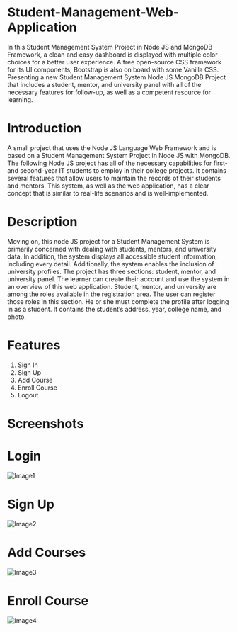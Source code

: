 # Student-Management-Web-Application
In this Student Management System Project in Node JS and MongoDB Framework, a clean and easy dashboard is displayed with multiple color choices for a better user experience. A free open-source CSS framework for its UI components; Bootstrap is also on board with some Vanilla CSS. Presenting a new Student Management System Node JS MongoDB Project that includes a student, mentor, and university panel with all of the necessary features for follow-up, as well as a competent resource for learning.


# Introduction
A small project that uses the Node JS Language Web Framework and is based on a Student Management System Project in Node JS with MongoDB. The following Node JS project has all of the necessary capabilities for first- and second-year IT students to employ in their college projects. It contains several features that allow users to maintain the records of their students and mentors. This system, as well as the web application, has a clear concept that is similar to real-life scenarios and is well-implemented.

# Description
Moving on, this node JS project for a Student Management System is primarily concerned with dealing with students, mentors, and university data. In addition, the system displays all accessible student information, including every detail. Additionally, the system enables the inclusion of university profiles. The project has three sections: student, mentor, and university panel. The learner can create their account and use the system in an overview of this web application. Student, mentor, and university are among the roles available in the registration area. The user can register those roles in this section. He or she must complete the profile after logging in as a student. It contains the student’s address, year, college name, and photo.

# Features
1. Sign In
2. Sign Up
3. Add Course
4. Enroll Course
5. Logout

# Screenshots

# Login
![Image1](https://github.com/AshishRanjan9ar/Student-Management-Web-Application/assets/56405257/889295a3-4e9f-4458-ae6b-86b6cf0cd80d)

# Sign Up
![Image2](https://github.com/AshishRanjan9ar/Student-Management-Web-Application/assets/56405257/c0c9a8fb-7f5b-49c7-aab1-32de4f46898c)

# Add Courses
![Image3](https://github.com/AshishRanjan9ar/Student-Management-Web-Application/assets/56405257/52c8691c-1358-43b5-8368-6eb5b90cd328)

# Enroll Course
![Image4](https://github.com/AshishRanjan9ar/Student-Management-Web-Application/assets/56405257/9eba8e9c-a5c5-4c8f-95f0-c2c03a59defe)

